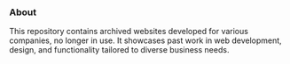 ### About
This repository contains archived websites developed for various companies, no longer in use. It showcases past work in web development, design, and functionality tailored to diverse business needs.
